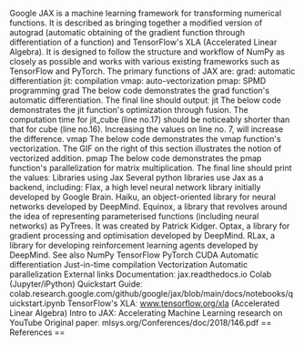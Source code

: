 Google JAX is a machine learning framework for transforming numerical
functions. It is described as bringing together a modified version of
autograd (automatic obtaining of the gradient function through
differentiation of a function) and TensorFlow\'s XLA (Accelerated Linear
Algebra). It is designed to follow the structure and workflow of NumPy
as closely as possible and works with various existing frameworks such
as TensorFlow and PyTorch. The primary functions of JAX are: grad:
automatic differentiation jit: compilation vmap: auto-vectorization
pmap: SPMD programming grad The below code demonstrates the grad
function\'s automatic differentiation. The final line should outputː jit
The below code demonstrates the jit function\'s optimization through
fusion. The computation time for jit_cube (line no.17) should be
noticeably shorter than that for cube (line no.16). Increasing the
values on line no. 7, will increase the difference. vmap The below code
demonstrates the vmap function\'s vectorization. The GIF on the right of
this section illustrates the notion of vectorized addition. pmap The
below code demonstrates the pmap function\'s parallelization for matrix
multiplication. The final line should print the valuesː Libraries using
Jax Several python libraries use Jax as a backend, including: Flax, a
high level neural network library initially developed by Google Brain.
Haiku, an object-oriented library for neural networks developed by
DeepMind. Equinox, a library that revolves around the idea of
representing parameterised functions (including neural networks) as
PyTrees. It was created by Patrick Kidger. Optax, a library for gradient
processing and optimisation developed by DeepMind. RLax, a library for
developing reinforcement learning agents developed by DeepMind. See also
NumPy TensorFlow PyTorch CUDA Automatic differentiation Just-in-time
compilation Vectorization Automatic parallelization External links
Documentationː jax.readthedocs.io Colab (Jupyter/iPython) Quickstart
Guideː
colab.research.google.com/github/google/jax/blob/main/docs/notebooks/quickstart.ipynb
TensorFlow\'s XLAː www.tensorflow.org/xla (Accelerated Linear Algebra)
Intro to JAX: Accelerating Machine Learning research on YouTube Original
paperː mlsys.org/Conferences/doc/2018/146.pdf == References ==
